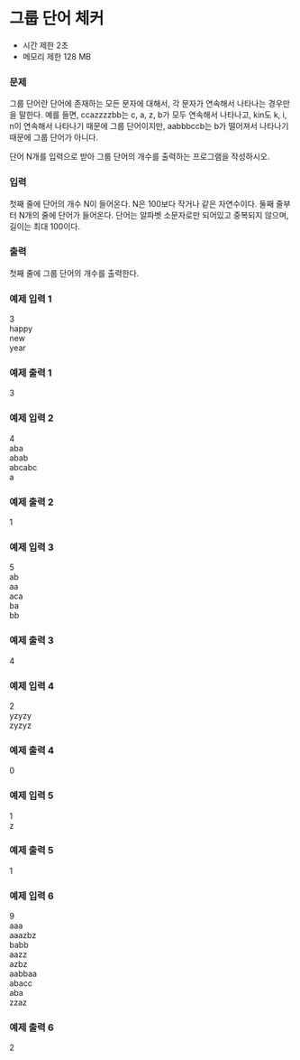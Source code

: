 # 그룹 단어 체커
- 시간 제한	2초 
- 메모리 제한	128 MB

### 문제
그룹 단어란 단어에 존재하는 모든 문자에 대해서, 각 문자가 연속해서 나타나는 경우만을 말한다. 예를 들면, ccazzzzbb는 c, a, z, b가 모두 연속해서 나타나고, kin도 k, i, n이 연속해서 나타나기 때문에 그룹 단어이지만, aabbbccb는 b가 떨어져서 나타나기 때문에 그룹 단어가 아니다.

단어 N개를 입력으로 받아 그룹 단어의 개수를 출력하는 프로그램을 작성하시오.

### 입력
첫째 줄에 단어의 개수 N이 들어온다. N은 100보다 작거나 같은 자연수이다. 둘째 줄부터 N개의 줄에 단어가 들어온다. 단어는 알파벳 소문자로만 되어있고 중복되지 않으며, 길이는 최대 100이다.

### 출력
첫째 줄에 그룹 단어의 개수를 출력한다.

### 예제 입력 1 
3  
happy  
new  
year  
### 예제 출력 1 
3  
### 예제 입력 2 
4  
aba  
abab  
abcabc  
a  
### 예제 출력 2 
1
### 예제 입력 3 
5  
ab  
aa  
aca  
ba  
bb  
### 예제 출력 3 
4
### 예제 입력 4 
2  
yzyzy  
zyzyz  
### 예제 출력 4 
0
### 예제 입력 5 
1  
z  
### 예제 출력 5 
1
### 예제 입력 6 
9  
aaa  
aaazbz  
babb  
aazz  
azbz  
aabbaa  
abacc  
aba  
zzaz  
### 예제 출력 6 
2
